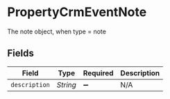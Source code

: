 # PropertyCrmEventNote

The note object, when type = note


## Fields

| Field              | Type               | Required           | Description        |
| ------------------ | ------------------ | ------------------ | ------------------ |
| `description`      | *String*           | :heavy_minus_sign: | N/A                |